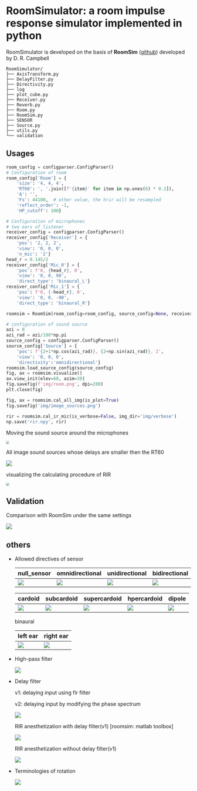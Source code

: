 # RoomSimulator: a room impulse response simulator implemented in python

RoomSimulator is developed on the basis of **RoomSim** ([github](https://github.com/bingo-todd/Roomsim_Campbell)) developed by D. R. Campbell 

```shell
RoomSimulator/
├── AxisTransform.py 
├── DelayFilter.py
├── Directivity.py
├── log  
├── plot_cube.py
├── Receiver.py  
├── Reverb.py
├── Room.py
├── RoomSim.py
├── SENSOR
├── Source.py
├── utils.py
└── validation
```

## Usages

```python
room_config = configparser.ConfigParser()
# Configuration of room
room_config['Room'] = {
    'size': '4, 4, 4',
    'RT60': ', '.join([f'{item}' for item in np.ones(6) * 0.2]),
    'A': '',
    'Fs': 44100,  # other value, the hrir will be resampled 
    'reflect_order': -1,
    'HP_cutoff': 100}

# Configuration of microphones
# two ears of listener
receiver_config = configparser.ConfigParser()
receiver_config['Receiver'] = {
    'pos': '2, 2, 2',
    'view': '0, 0, 0',
    'n_mic': '2'}
head_r = 0.145/2
receiver_config['Mic_0'] = {
    'pos': f'0, {head_r}, 0',
    'view': '0, 0, 90',
    'direct_type': 'binaural_L'}
receiver_config['Mic_1'] = {
    'pos': f'0, {-head_r}, 0',
    'view': '0, 0, -90',
    'direct_type': 'binaural_R'}

roomsim = RoomSim(room_config=room_config, source_config=None, receiver_config=receiver_config)

# configuration of sound source
azi = 0
azi_rad = azi/180*np.pi
source_config = configparser.ConfigParser()
source_config['Source'] = {
    'pos': f'{2+1*np.cos(azi_rad)}, {2+np.sin(azi_rad)}, 2',
    'view': '0, 0, 0',
    'directivity':'omnidirectional'}
roomsim.load_source_config(source_config)
fig, ax = roomsim.visualize()
ax.view_init(elev=60, azim=30)
fig.savefig(f'img/room.png', dpi=200)
plt.close(fig)

fig, ax = roomsim.cal_all_img(is_plot=True)
fig.savefig('img/image_sources.png')

rir = roomsim.cal_ir_mic(is_verbose=False, img_dir='img/verbose')
np.save('rir.npy', rir)

```

Moving the sound source around the microphones

<img src="images/room.png" style="zoom:50%;" />

All image sound sources whose delays are smaller then the RT60   

![](images/image_sources.png)

visualizing the calculating procedure of RIR

<img src="images/rir_verbose.gif" style="zoom:50%;" />

## Validation 

Comparison with RoomSim under the same settings

<img src='images/validation_without_delayfilter.png'>



## others

- Allowed directives of sensor

   

  | null_sensor                             | omnidirectional                             | unidirectional                             | bidirectional                             | hemisphere                             |
  | --------------------------------------- | ------------------------------------------- | ------------------------------------------ | ----------------------------------------- | -------------------------------------- |
  | ![](images/directivity/null_sensor.png) | ![](images/directivity/omnidirectional.png) | ![](images/directivity/unidirectional.png) | ![](images/directivity/bidirectional.png) | ![](images/directivity/hemisphere.png) |

  | cardoid                             | subcardoid                             | supercardoid                             | hpercardoid                              | dipole                             |
  | ----------------------------------- | -------------------------------------- | ---------------------------------------- | ---------------------------------------- | ---------------------------------- |
  | ![](images/directivity/cardoid.png) | ![](images/directivity/subcardoid.png) | ![](images/directivity/supercardoid.png) | ![](images/directivity/hypercardoid.png) | ![](images/directivity/dipole.png) |

  binaural

  | left ear                               | right ear                              |
  | -------------------------------------- | -------------------------------------- |
  | ![](images/directivity/binaural_L.png) | ![](images/directivity/binaural_R.png) |

  

- High-pass filter

  <img src='images/rir_HP_effect.png'>

- Delay filter

  v1: delaying input using fir filter

  v2: delaying input by modifying the phase spectrum

  ![](images/delay_filter_098.png)

  RIR anesthetization with delay filter(v1) [roomsim: matlab toolbox]

  <img src='images/validation_with_delayfilter.png'>

  RIR anesthetization without delay filter(v1) 

  <img src='images/validation_without_delayfilter.png'>

- Terminologies of rotation

  <img src="images/rotation_angle_definition.png"> 